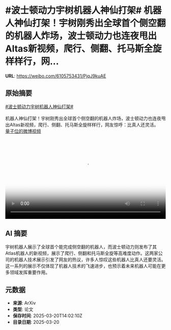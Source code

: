 # #波士顿动力宇树机器人神仙打架# 机器人神仙打架！宇树刚秀出全球首个侧空翻的机器人炸场，波士顿动力也连夜甩出Altas新视频，爬行、侧翻、托马斯全旋样样行，网...

**URL**: https://weibo.com/6105753431/PjqJ9kuAE

## 原始摘要

<a href="https://m.weibo.cn/search?containerid=231522type%3D1%26t%3D10%26q%3D%23%E6%B3%A2%E5%A3%AB%E9%A1%BF%E5%8A%A8%E5%8A%9B%E5%AE%87%E6%A0%91%E6%9C%BA%E5%99%A8%E4%BA%BA%E7%A5%9E%E4%BB%99%E6%89%93%E6%9E%B6%23&amp;extparam=%23%E6%B3%A2%E5%A3%AB%E9%A1%BF%E5%8A%A8%E5%8A%9B%E5%AE%87%E6%A0%91%E6%9C%BA%E5%99%A8%E4%BA%BA%E7%A5%9E%E4%BB%99%E6%89%93%E6%9E%B6%23" data-hide=""><span class="surl-text">#波士顿动力宇树机器人神仙打架#</span></a> <br><br>机器人神仙打架！宇树刚秀出全球首个侧空翻的机器人炸场，波士顿动力也连夜甩出Altas新视频，爬行、侧翻、托马斯全旋样样行，网友惊呼：比真人还灵活。 <a href="https://video.weibo.com/show?fid=1034:5146307611000871" data-hide=""><span class="url-icon"><img style="width: 1rem;height: 1rem" src="https://h5.sinaimg.cn/upload/2015/09/25/3/timeline_card_small_video_default.png" referrerpolicy="no-referrer"></span><span class="surl-text">量子位的微博视频</span></a> <br clear="both"><div style="clear: both"></div><video controls="controls" poster="https://tvax4.sinaimg.cn/orj480/006Fd7o3ly1hzniiq0u2nj30u01hcgnq.jpg" style="width: 100%"><source src="https://f.video.weibocdn.com/o0/azolvz25lx08mP8z0UhW01041200jDWg0E010.mp4?label=mp4_720p&amp;template=720x1280.24.0&amp;ori=0&amp;ps=1CwnkDw1GXwCQx&amp;Expires=1742482859&amp;ssig=cQxuprgUG%2B&amp;KID=unistore,video"><source src="https://f.video.weibocdn.com/o0/J3WV5OpZlx08mP8yWfTG01041200c1A00E010.mp4?label=mp4_hd&amp;template=540x960.24.0&amp;ori=0&amp;ps=1CwnkDw1GXwCQx&amp;Expires=1742482859&amp;ssig=a5%2BwWyTe1K&amp;KID=unistore,video"><source src="https://f.video.weibocdn.com/o0/hSlrBYMwlx08mP8ycYt2010412006IED0E010.mp4?label=mp4_ld&amp;template=360x640.24.0&amp;ori=0&amp;ps=1CwnkDw1GXwCQx&amp;Expires=1742482859&amp;ssig=rvS0l25Wu8&amp;KID=unistore,video"><p>视频无法显示，请前往<a href="https://video.weibo.com/show?fid=1034%3A5146307611000871" target="_blank" rel="noopener noreferrer">微博视频</a>观看。</p></video>

## AI 摘要

宇树机器人展示了全球首个能完成侧空翻的机器人，而波士顿动力则发布了其Atlas机器人的新视频，展示了爬行、侧翻和托马斯全旋等高难度动作。这两家公司的机器人技术展示引发了网友的热议，许多人惊叹这些机器人比真人还要灵活。这一系列的展示不仅体现了机器人技术的飞速进步，也预示着未来机器人可能在更多领域发挥重要作用。

## 元数据

- **来源**: ArXiv
- **类型**: 论文
- **保存时间**: 2025-03-20T14:02:10Z
- **目录日期**: 2025-03-20
